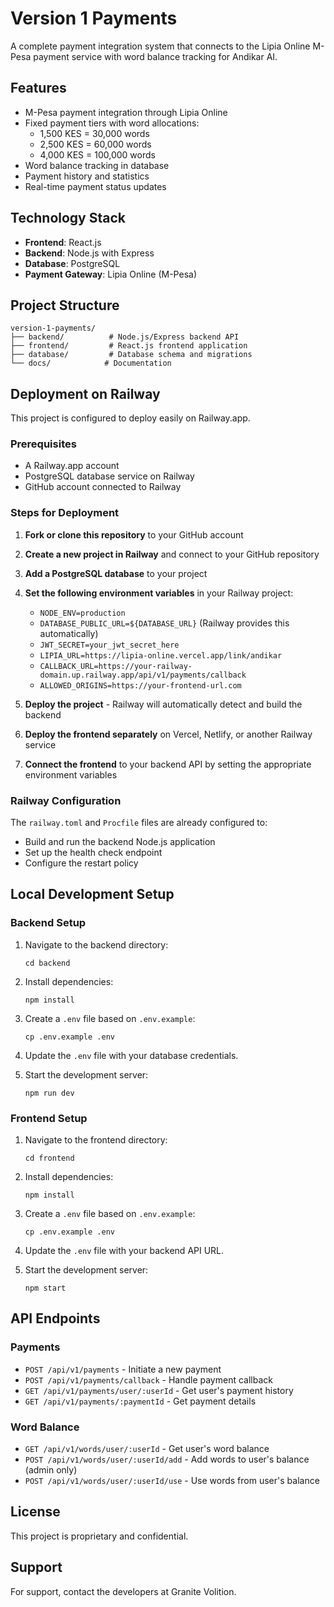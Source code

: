 # Version 1 Payments

A complete payment integration system that connects to the Lipia Online M-Pesa payment service with word balance tracking for Andikar AI.

## Features

- M-Pesa payment integration through Lipia Online
- Fixed payment tiers with word allocations:
  - 1,500 KES = 30,000 words
  - 2,500 KES = 60,000 words
  - 4,000 KES = 100,000 words
- Word balance tracking in database
- Payment history and statistics
- Real-time payment status updates

## Technology Stack

- **Frontend**: React.js
- **Backend**: Node.js with Express
- **Database**: PostgreSQL
- **Payment Gateway**: Lipia Online (M-Pesa)

## Project Structure

```
version-1-payments/
├── backend/          # Node.js/Express backend API
├── frontend/         # React.js frontend application
├── database/         # Database schema and migrations
└── docs/            # Documentation
```

## Deployment on Railway

This project is configured to deploy easily on Railway.app.

### Prerequisites

- A Railway.app account
- PostgreSQL database service on Railway
- GitHub account connected to Railway

### Steps for Deployment

1. **Fork or clone this repository** to your GitHub account
   
2. **Create a new project in Railway** and connect to your GitHub repository

3. **Add a PostgreSQL database** to your project

4. **Set the following environment variables** in your Railway project:
   - `NODE_ENV=production`
   - `DATABASE_PUBLIC_URL=${DATABASE_URL}` (Railway provides this automatically)
   - `JWT_SECRET=your_jwt_secret_here`
   - `LIPIA_URL=https://lipia-online.vercel.app/link/andikar`
   - `CALLBACK_URL=https://your-railway-domain.up.railway.app/api/v1/payments/callback`
   - `ALLOWED_ORIGINS=https://your-frontend-url.com`

5. **Deploy the project** - Railway will automatically detect and build the backend

6. **Deploy the frontend separately** on Vercel, Netlify, or another Railway service

7. **Connect the frontend** to your backend API by setting the appropriate environment variables

### Railway Configuration

The `railway.toml` and `Procfile` files are already configured to:
- Build and run the backend Node.js application
- Set up the health check endpoint
- Configure the restart policy

## Local Development Setup

### Backend Setup

1. Navigate to the backend directory:
   ```
   cd backend
   ```

2. Install dependencies:
   ```
   npm install
   ```

3. Create a `.env` file based on `.env.example`:
   ```
   cp .env.example .env
   ```

4. Update the `.env` file with your database credentials.

5. Start the development server:
   ```
   npm run dev
   ```

### Frontend Setup

1. Navigate to the frontend directory:
   ```
   cd frontend
   ```

2. Install dependencies:
   ```
   npm install
   ```

3. Create a `.env` file based on `.env.example`:
   ```
   cp .env.example .env
   ```

4. Update the `.env` file with your backend API URL.

5. Start the development server:
   ```
   npm start
   ```

## API Endpoints

### Payments

- `POST /api/v1/payments` - Initiate a new payment
- `POST /api/v1/payments/callback` - Handle payment callback
- `GET /api/v1/payments/user/:userId` - Get user's payment history
- `GET /api/v1/payments/:paymentId` - Get payment details

### Word Balance

- `GET /api/v1/words/user/:userId` - Get user's word balance
- `POST /api/v1/words/user/:userId/add` - Add words to user's balance (admin only)
- `POST /api/v1/words/user/:userId/use` - Use words from user's balance

## License

This project is proprietary and confidential.

## Support

For support, contact the developers at Granite Volition.
